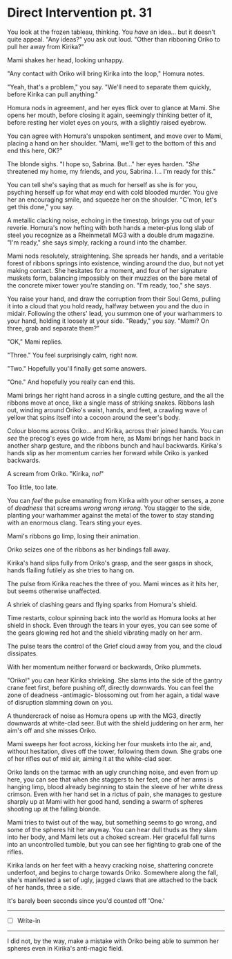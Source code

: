 # Direct Intervention pt. 31

You look at the frozen tableau, thinking. You *have* an idea... but it doesn't quite appeal. "Any ideas?" you ask out loud. "Other than ribboning Oriko to pull her away from Kirika?"

Mami shakes her head, looking unhappy.

"Any contact with Oriko will bring Kirika into the loop," Homura notes.

"Yeah, that's a problem," you say. "We'll need to separate them quickly, before Kirika can pull anything."

Homura nods in agreement, and her eyes flick over to glance at Mami. She opens her mouth, before closing it again, seemingly thinking better of it, before resting her violet eyes on yours, with a slightly raised eyebrow.

You can agree with Homura's unspoken sentiment, and move over to Mami, placing a hand on her shoulder. "Mami, we'll get to the bottom of this and end this here, OK?"

The blonde sighs. "I hope so, Sabrina. But..." her eyes harden. "*She* threatened my home, my friends, and *you*, Sabrina. I... I'm ready for this."

You can tell she's saying that as much for herself as she is for you, psyching herself up for what *may* end with cold blooded murder. You give her an encouraging smile, and squeeze her on the shoulder. "C'mon, let's get this done," you say.

A metallic clacking noise, echoing in the timestop, brings you out of your reverie. Homura's now hefting with both hands a meter-plus long slab of steel you recognize as a Rheinmetall MG3 with a double drum magazine. "I'm ready," she says simply, racking a round into the chamber.

Mami nods resolutely, straightening. She spreads her hands, and a veritable forest of ribbons springs into existence, winding around the duo, but not yet making contact. She hesitates for a moment, and four of her signature muskets form, balancing impossibly on their muzzles on the bare metal of the concrete mixer tower you're standing on. "I'm ready, too," she says.

You raise your hand, and draw the corruption from their Soul Gems, pulling it into a cloud that you hold ready, halfway between you and the duo in midair. Following the others' lead, you summon one of your warhammers to your hand, holding it loosely at your side. "Ready," you say. "Mami? On three, grab and separate them?"

"OK," Mami replies.

"Three." You feel surprisingly calm, right now.

"Two." Hopefully you'll finally get some answers.

"One." And hopefully you really can end this.

Mami brings her right hand across in a single cutting gesture, and the all the ribbons move at once, like a single mass of striking snakes. Ribbons lash out, winding around Oriko's waist, hands, and feet, a crawling wave of yellow that spins itself into a cocoon around the seer's body.

Colour blooms across Oriko... and Kirika, across their joined hands. You can *see* the precog's eyes go wide from here, as Mami brings her hand back in another sharp gesture, and the ribbons bunch and haul backwards. Kirika's hands slip as her momentum carries her forward while Oriko is yanked backwards.

A scream from Oriko. "Kirika, *no!*"

Too little, too late.

You can *feel* the pulse emanating from Kirika with your other senses, a zone of *deadness* that screams *wrong wrong wrong*. You stagger to the side, planting your warhammer against the metal of the tower to stay standing with an enormous clang. Tears sting your eyes.

Mami's ribbons go limp, losing their animation.

Oriko seizes one of the ribbons as her bindings fall away.

Kirika's hand slips fully from Oriko's grasp, and the seer gasps in shock, hands flailing futilely as she tries to hang on.

The pulse from Kirika reaches the three of you. Mami winces as it hits her, but seems otherwise unaffected.

A shriek of clashing gears and flying sparks from Homura's shield.

Time restarts, colour spinning back into the world as Homura looks at her shield in shock. Even through the tears in your eyes, you can see some of the gears glowing red hot and the shield vibrating madly on her arm.

The pulse tears the control of the Grief cloud away from you, and the cloud dissipates.

With her momentum neither forward or backwards, Oriko plummets.

"Oriko!" you can hear Kirika shrieking. She slams into the side of the gantry crane feet first, before pushing off, directly downwards. You can feel the zone of deadness -antimagic- blossoming out from her again, a tidal wave of disruption slamming down on you.

A thundercrack of noise as Homura opens up with the MG3, directly downwards at white-clad seer. But with the shield juddering on her arm, her aim's off and she misses Oriko.

Mami sweeps her foot across, kicking her four muskets into the air, and, without hesitation, dives off the tower, following them down. She grabs one of her rifles out of mid air, aiming it at the white-clad seer.

Oriko lands on the tarmac with an ugly crunching noise, and even from up here, you can see that when she staggers to her feet, one of her arms is hanging limp, blood already beginning to stain the sleeve of her white dress crimson. Even with her hand set in a rictus of pain, she manages to gesture sharply up at Mami with her good hand, sending a swarm of spheres shooting up at the falling blonde.

Mami tries to twist out of the way, but something seems to go wrong, and some of the spheres hit her anyway. You can hear dull thuds as they slam into her body, and Mami lets out a choked scream. Her graceful fall turns into an uncontrolled tumble, but you can see her fighting to grab one of the rifles.

Kirika lands on her feet with a heavy cracking noise, shattering concrete underfoot, and begins to charge towards Oriko. Somewhere along the fall, she's manifested a set of ugly, jagged claws that are attached to the back of her hands, three a side.

It's barely been seconds since you'd counted off 'One.'

---

- [ ] Write-in

---

I did not, by the way, make a mistake with Oriko being able to summon her spheres even in Kirika's anti-magic field.
